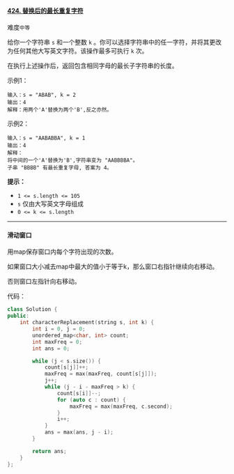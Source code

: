 #### [424. 替换后的最长重复字符](https://leetcode.cn/problems/longest-repeating-character-replacement/)

难度`中等`

给你一个字符串 `s` 和一个整数 `k` 。你可以选择字符串中的任一字符，并将其更改为任何其他大写英文字符。该操作最多可执行 `k` 次。

在执行上述操作后，返回包含相同字母的最长子字符串的长度。

示例1：

```
输入：s = "ABAB", k = 2
输出：4
解释：用两个'A'替换为两个'B',反之亦然。
```

示例2：

```
输入：s = "AABABBA", k = 1
输出：4
解释：
将中间的一个'A'替换为'B',字符串变为 "AABBBBA"。
子串 "BBBB" 有最长重复字母, 答案为 4。
```

**提示：**

- `1 <= s.length <= 105`
- `s` 仅由大写英文字母组成
- `0 <= k <= s.length`

---

#### 滑动窗口

用map保存窗口内每个字符出现的次数。

如果窗口大小减去map中最大的值小于等于k，那么窗口右指针继续向右移动。

否则窗口左指针向右移动。

代码：

```c++
class Solution {
public:
    int characterReplacement(string s, int k) {
        int i = 0, j = 0;
        unordered_map<char, int> count;
        int maxFreq = 0;
        int ans = 0;

        while (j < s.size()) {
            count[s[j]]++;
            maxFreq = max(maxFreq, count[s[j]]);
            j++;
            while (j - i - maxFreq > k) {
                count[s[i]]--;
                for (auto c : count) {
                    maxFreq = max(maxFreq, c.second);
                }
                i++;
            }
            ans = max(ans, j - i);
        }

        return ans;
    }
};
```

